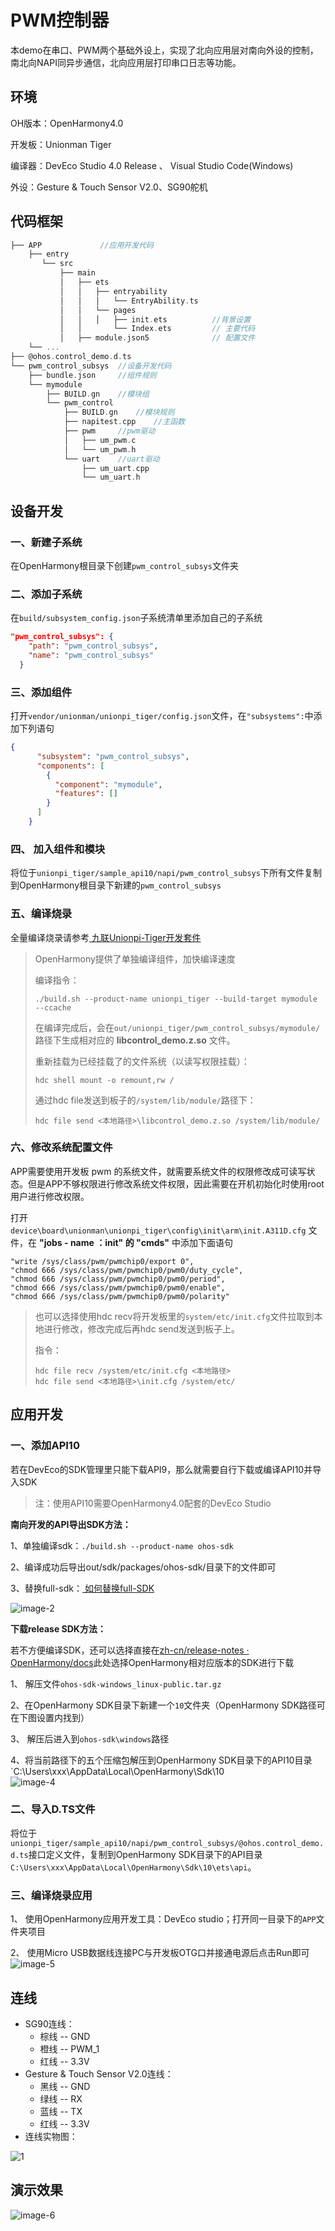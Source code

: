 # PWM控制器

本demo在串口、PWM两个基础外设上，实现了北向应用层对南向外设的控制，南北向NAPI同异步通信，北向应用层打印串口日志等功能。

## 环境

OH版本：OpenHarmony4.0

开发板：Unionman Tiger

编译器：DevEco Studio 4.0 Release 、 Visual Studio Code(Windows)

外设：Gesture & Touch Sensor V2.0、SG90舵机

## 代码框架

```c
├── APP				//应用开发代码
    ├── entry
       └── src
           ├── main
           │   ├── ets
           │   │   ├── entryability
           │   │   │   └── EntryAbility.ts
           │   │   └── pages
           │   │   │   ├── init.ets 		 //背景设置
           │   │       └── Index.ets         // 主要代码
           │   ├── module.json5              // 配置文件
    └── ...
├── @ohos.control_demo.d.ts    
└── pwm_control_subsys  //设备开发代码
    ├── bundle.json		//组件规则
    └── mymodule
        ├── BUILD.gn	//模块组
        └── pwm_control
            ├── BUILD.gn	//模块规则
            ├── napitest.cpp	//主函数
            ├── pwm		//pwm驱动
            │   ├── um_pwm.c
            │   └── um_pwm.h
            └── uart	//uart驱动
                ├── um_uart.cpp
                └── um_uart.h
```



## 设备开发

### 一、新建子系统

在OpenHarmony根目录下创建`pwm_control_subsys`文件夹

### 二、添加子系统

 在`build/subsystem_config.json`子系统清单里添加自己的子系统

```json
"pwm_control_subsys": {
    "path": "pwm_control_subsys",
    "name": "pwm_control_subsys"
  }
```

### 三、添加组件

 打开`vendor/unionman/unionpi_tiger/config.json`文件，在`"subsystems":`中添加下列语句

```json
{
      "subsystem": "pwm_control_subsys",
      "components": [
        {
          "component": "mymodule",
          "features": []
        }
      ]
    }
```

### 四、 加入组件和模块

将位于`unionpi_tiger/sample_api10/napi/pwm_control_subsys`下所有文件复制到OpenHarmony根目录下新建的`pwm_control_subsys`

### 五、编译烧录

全量编译烧录请参考[ 九联Unionpi-Tiger开发套件](https://gitee.com/openharmony/device_board_unionman/blob/master/unionpi_tiger/README_zh.md#编译与调试)

> OpenHarmony提供了单独编译组件，加快编译速度
>
> 编译指令：
>
> ```shell
> ./build.sh --product-name unionpi_tiger --build-target mymodule --ccache
> ```
>
>  在编译完成后，会在`out/unionpi_tiger/pwm_control_subsys/mymodule/`路径下生成相对应的 **libcontrol_demo.z.so** 文件。
>
> 重新挂载为已经挂载了的文件系统（以读写权限挂载）：
>
> ```shell
> hdc shell mount -o remount,rw /
> ```
>
> 通过hdc file发送到板子的`/system/lib/module/`路径下：
>
> ```shell
> hdc file send <本地路径>\libcontrol_demo.z.so /system/lib/module/
> ```

### 六、修改系统配置文件

APP需要使用开发板 pwm 的系统文件，就需要系统文件的权限修改成可读写状态。但是APP不够权限进行修改系统文件权限，因此需要在开机初始化时使用root用户进行修改权限。

打开 `device\board\unionman\unionpi_tiger\config\init\arm\init.A311D.cfg` 文件，在 **"jobs - name ：init" 的 "cmds"** 中添加下面语句

```shell
"write /sys/class/pwm/pwmchip0/export 0",
"chmod 666 /sys/class/pwm/pwmchip0/pwm0/duty_cycle",
"chmod 666 /sys/class/pwm/pwmchip0/pwm0/period",
"chmod 666 /sys/class/pwm/pwmchip0/pwm0/enable",
"chmod 666 /sys/class/pwm/pwmchip0/pwm0/polarity"
```

> 也可以选择使用hdc recv将开发板里的`system/etc/init.cfg`文件拉取到本地进行修改，修改完成后再hdc send发送到板子上。
>
> 指令：
>
> ```shell
> hdc file recv /system/etc/init.cfg <本地路径>
> hdc file send <本地路径>\init.cfg /system/etc/
> ```

## 应用开发

### 一、添加API10

若在DevEco的SDK管理里只能下载API9，那么就需要自行下载或编译API10并导入SDK
> 注：使用API10需要OpenHarmony4.0配套的DevEco Studio

**南向开发的API导出SDK方法：**

1、单独编译sdk：`./build.sh --product-name ohos-sdk`

2、编译成功后导出out/sdk/packages/ohos-sdk/目录下的文件即可

3、替换full-sdk：[ 如何替换full-SDK](https://gitee.com/openharmony/docs/blob/master/zh-cn/application-dev/faqs/full-sdk-switch-guide.md)

![image-2](../figures/pwm_control_subsys/2.png)

**下载release SDK方法：**

若不方便编译SDK，还可以选择直接在[zh-cn/release-notes · OpenHarmony/docs](https://gitee.com/openharmony/docs/tree/master/zh-cn/release-notes)此处选择OpenHarmony相对应版本的SDK进行下载

1、 解压文件`ohos-sdk-windows_linux-public.tar.gz`

2、在OpenHarmony SDK目录下新建一个`10`文件夹（OpenHarmony SDK路径可在下图设置内找到）

3、 解压后进入到`ohos-sdk\windows`路径

4、将当前路径下的五个压缩包解压到OpenHarmony SDK目录下的API10目录`C:\Users\xxx\AppData\Local\OpenHarmony\Sdk\10\
![image-4](../figures/pwm_control_subsys/4.png)
### 二、导入D.TS文件

将位于`unionpi_tiger/sample_api10/napi/pwm_control_subsys/@ohos.control_demo.d.ts`接口定义文件，复制到OpenHarmony SDK目录下的API目录`C:\Users\xxx\AppData\Local\OpenHarmony\Sdk\10\ets\api`。



### 三、编译烧录应用

1、 使用OpenHarmony应用开发工具：DevEco studio；打开同一目录下的`APP`文件夹项目

2、 使用Micro USB数据线连接PC与开发板OTG口并接通电源后点击Run即可![image-5](../figures/pwm_control_subsys/5.png)

## 连线

* SG90连线：
  * 棕线 -- GND
  * 橙线 -- PWM_1
  * 红线 -- 3.3V
* Gesture & Touch Sensor V2.0连线：
  * 黑线 -- GND
  * 绿线 -- RX
  * 蓝线 -- TX
  * 红线 -- 3.3V
* 连线实物图：

![1](../figures/pwm_control_subsys/1.jpg)

## 演示效果

![image-6](../figures/pwm_control_subsys/6.png)